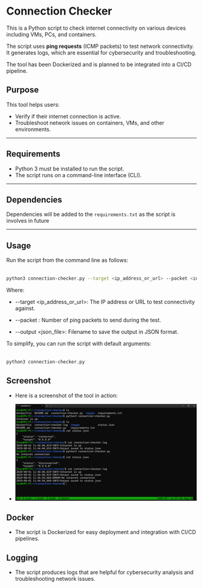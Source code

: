 # Connection Checker

This is a Python script to check internet connectivity on various devices including VMs, PCs, and containers.

The script uses **ping requests** (ICMP packets) to test network connectivity. It generates logs, which are essential for cybersecurity and troubleshooting.

The tool has been Dockerized and is planned to be integrated into a CI/CD pipeline.

## Purpose

This tool helps users:

- Verify if their internet connection is active.
- Troubleshoot network issues on containers, VMs, and other environments.

---

## Requirements

- Python 3 must be installed to run the script.
- The script runs on a command-line interface (CLI).

---

## Dependencies

 Dependencies will be added to the `requirements.txt` as the script is involves in future


---

## Usage

Run the script from the command line as follows:

```bash

python3 connection-checker.py --target <ip_address_or_url> --packet <int> --output <json_file>
   ```
Where:

- --target <ip_address_or_url>: The IP address or URL to test connectivity against.

- --packet <int>: Number of ping packets to send during the test.

- --output <json_file>: Filename to save the output in JSON format.

To simplify, you can run the script with default arguments:

```bash

python3 connection-checker.py
   ```

## Screenshot

- Here is a screenshot of the tool in action:

- ![Connection Checker Screenshot](images/connection-checker.png)

## Docker
- The script is Dockerized for easy deployment and integration with CI/CD pipelines.

## Logging
- The script produces logs that are helpful for cybersecurity analysis and troubleshooting network issues.

